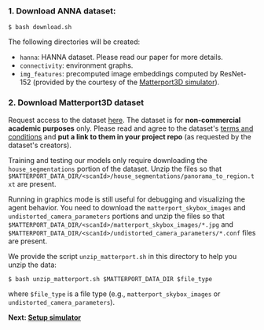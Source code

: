 ### 1. Download ANNA dataset:

```
$ bash download.sh
```

The following directories will be created:
* `hanna`: HANNA dataset. Please read our paper for more details.
* `connectivity`: environment graphs.
* `img_features`: precomputed image embeddings computed by ResNet-152 (provided by the courtesy of the [Matterport3D simulator](https://github.com/peteanderson80/Matterport3DSimulator)). 

### 2. Download Matterport3D dataset

Request access to the dataset [here](https://niessner.github.io/Matterport/). The dataset is for **non-commercial academic purposes** only. Please read and agree to the dataset's [terms and conditions](http://kaldir.vc.in.tum.de/matterport/MP_TOS.pdf) and **put a link to them in your project repo** (as requested by the dataset's creators).

Training and testing our models only require downloading the `house_segmentations` portion of the dataset. Unzip the files so that `$MATTERPORT_DATA_DIR/<scanId>/house_segmentations/panorama_to_region.txt` are present. 

Running in graphics mode is still useful for debugging and visualizing the agent behavior. You need to download the `matterport_skybox_images` and `undistorted_camera_parameters` portions and unzip the files so that `$MATTERPORT_DATA_DIR/<scanId>/matterport_skybox_images/*.jpg` and `$MATTERPORT_DATA_DIR/<scanId>/undistorted_camera_parameters/*.conf` files are present. 

We provide the script `unzip_matterport.sh` in this directory to help you unzip the data:
```
$ bash unzip_matterport.sh $MATTERPORT_DATA_DIR $file_type
```
where `$file_type` is a file type (e.g., `matterport_skybox_images` or `undistorted_camera_parameters`).

**Next: [Setup simulator](https://github.com/khanhptnk/hanna-private/tree/master/code)**


